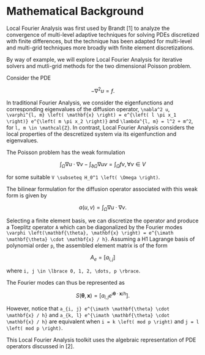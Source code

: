 # Mathematical Background

Local Fourier Analysis was first used by Brandt [1] to analyze the convergence of multi-level adaptive techniques for solving PDEs discretized with finite differences, but the technique has been adapted for multi-level and multi-grid techniques more broadly with finite element discretizations.

By way of example, we will explore Local Fourier Analysis for iterative solvers and mutli-grid methods for the two dimensional Poisson problem.

Consider the PDE

```math
- \nabla^2 u = f.
```

In traditional Fourier Analysis, we consider the eigenfunctions and corresponding eigenvalues of the diffusion operator, ``\nabla^2 u``, ``\varphi^{l, m} \left( \mathbf{x} \right) = e^{\left( l \pi x_1 \right)} e^{\left( m \pi x_2 \right)}`` and ``\lambda^{l, m} = l^2 + m^2``, for ``l, m \in \mathcal{Z}``.
In contrast, Local Fourier Analysis considers the local properties of the descretized system via its eigenfunction and eigenvalues.

The Poisson problem has the weak formulation

```math
\int_{\Omega} \nabla u \cdot \nabla v - \int_{\partial \Omega} \nabla u v = \int_{\Omega} f v, \forall v \in V
```

for some suitable ``V \subseteq H_0^1 \left( \Omega \right)``.

The bilinear formulation for the diffusion operator associated with this weak form is given by

```math
a \left( u, v \right) = \int_{\Omega} \nabla u \cdot \nabla v.
```

Selecting a finite element basis, we can discretize the operator and produce a Toeplitz operator ``A`` which can be diagonalized by the Fourier modes ``\varphi \left(\mathbf{\theta}, \mathbf{x} \right) = e^{\imath \mathbf{\theta} \cdot \mathbf{x} / h}``. Assuming a H1 Lagrange basis of polynomial order ``p``, the assembled element matrix is of the form

```math
A_e = [a_{i, j}]
```

where ``i, j \in \lbrace 0, 1, 2, \dots, p \rbrace``.

The Fourier modes can thus be represented as

```math
S \left( \mathbf{\theta}, \mathbf{x} ) = [a_{i, j} e^{\imath \mathbf{\theta} \cdot \mathbf{x} / h}].
```

However, notice that ``a_{i, j} e^{\imath \mathbf{\theta} \cdot \mathbf{x} / h}`` and ``a_{k, l} e^{\imath \mathbf{\theta} \cdot \mathbf{x} / h}`` are equivalent when ``i = k \left( mod p \right)`` and ``j = l \left( mod p \right)``.

This Local Fourier Analysis toolkit uses the algebraic representation of PDE operators discussed in [2].
